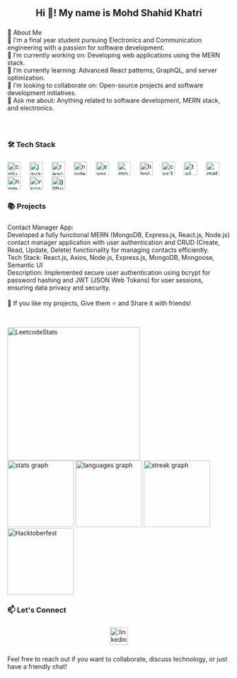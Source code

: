 <h2 align="center">Hi 👋! My name is Mohd Shahid Khatri</h2>

###

<p align="left">🚀 About Me<br>📔 I'm a final year student pursuing Electronics and Communication engineering with a passion for software development.<br>🔭 I’m currently working on: Developing web applications using the MERN stack.<br>🌱 I’m currently learning: Advanced React patterns, GraphQL, and server optimization.<br>👯 I’m looking to collaborate on: Open-source projects and software development initiatives.<br>💬 Ask me about: Anything related to software development, MERN stack, and electronics.</p>

###

<br clear="both">

<h3 align="left">🛠️ Tech Stack</h3>

###

<div align="left">
  <img src="https://skillicons.dev/icons?i=cpp" height="30" alt="cplusplus logo"  />
  <img width="12" />
  <img src="https://cdn.jsdelivr.net/gh/devicons/devicon/icons/javascript/javascript-original.svg" height="30" alt="javascript logo"  />
  <img width="12" />
  <img src="https://cdn.jsdelivr.net/gh/devicons/devicon/icons/react/react-original.svg" height="30" alt="react logo"  />
  <img width="12" />
  <img src="https://cdn.jsdelivr.net/gh/devicons/devicon/icons/nodejs/nodejs-original.svg" height="30" alt="nodejs logo"  />
  <img width="12" />
  <img src="https://skillicons.dev/icons?i=express" height="30" alt="express logo"  />
  <img width="12" />
  <img src="https://cdn.jsdelivr.net/gh/devicons/devicon/icons/mongodb/mongodb-original.svg" height="30" alt="mongodb logo"  />
  <img width="12" />
  <img src="https://cdn.jsdelivr.net/gh/devicons/devicon/icons/html5/html5-original.svg" height="30" alt="html5 logo"  />
  <img width="12" />
  <img src="https://cdn.jsdelivr.net/gh/devicons/devicon/icons/css3/css3-original.svg" height="30" alt="css3 logo"  />
  <img width="12" />
  <img src="https://cdn.simpleicons.org/tailwindcss/06B6D4" height="30" alt="tailwindcss logo"  />
  <img width="12" />
  <img src="https://cdn.simpleicons.org/mui/007FFF" height="30" alt="materialui logo"  />
  <img width="12" />
  <img src="https://cdn.jsdelivr.net/gh/devicons/devicon/icons/npm/npm-original-wordmark.svg" height="30" alt="npm logo"  />
  <img width="12" />
  <img src="https://cdn.jsdelivr.net/gh/devicons/devicon/icons/vscode/vscode-original.svg" height="30" alt="vscode logo"  />
  <img width="12" />
  <img src="https://skillicons.dev/icons?i=github" height="30" alt="github logo"  />
</div>

###

<h3 align="left">📚 Projects</h3>

###

<p align="left">Contact Manager App: <br>Developed a fully functional MERN (MongoDB, Express.js, React.js, Node.js) contact manager application with user authentication and CRUD (Create, Read, Update, Delete) functionality for managing contacts efficiently.<br>Tech Stack: React.js, Axios, Node.js, Express.js, MongoDB, Mongoose, Semantic UI<br>Description: Implemented secure user authentication using bcrypt for password hashing and JWT (JSON Web Tokens) for user sessions, ensuring data privacy and security. <br><br>💙 If you like my projects, Give them ⭐ and Share it with friends!</p>

###

<br clear="both">
<div align="left">
  <img src="https://leetcard.jacoblin.cool/shahidkhatrii?theme=dark&font=Istok%20Web&ext=activity" height="300" alt="LeetcodeStats"  />
</div>
<div align="left">
  <img src="https://github-readme-stats.vercel.app/api?username=shahidkhatrii&hide_title=false&hide_rank=false&show_icons=true&include_all_commits=true&count_private=true&disable_animations=false&theme=dracula&locale=en&hide_border=false" height="150" alt="stats graph"  />
  <img src="https://github-readme-stats.vercel.app/api/top-langs?username=shahidkhatrii&locale=en&hide_title=false&layout=compact&card_width=320&langs_count=5&theme=dracula&hide_border=false" height="150" alt="languages graph"  />
  <img src="https://streak-stats.demolab.com?user=shahidkhatrii&locale=en&mode=daily&theme=dracula&hide_border=false&border_radius=5" height="150" alt="streak graph"  />
  <img src="https://holopin.me/shahidkhatrii" height="150" alt="Hacktoberfest"  />
</div>

###

<h3 align="left">📫 Let's Connect</h3>

###

<div align="center">
  <a href="https://www.linkedin.com/in/mo-shahid-khatri-bb23611bb" target="_blank">
    <img src="https://img.shields.io/static/v1?message=LinkedIn&logo=linkedin&label=&color=0077B5&logoColor=white&labelColor=&style=for-the-badge" height="40" alt="linkedin logo"  />
  </a>
</div>

###

<p align="left">Feel free to reach out if you want to collaborate, discuss technology, or just have a friendly chat!</p>

###

